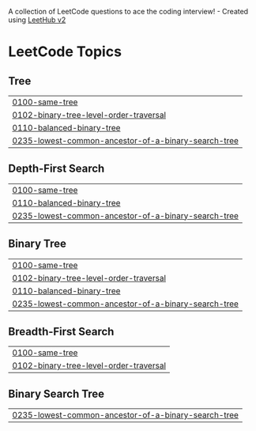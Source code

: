 A collection of LeetCode questions to ace the coding interview! - Created using [LeetHub v2](https://github.com/arunbhardwaj/LeetHub-2.0)
<!---LeetCode Topics Start-->
# LeetCode Topics
## Tree
|  |
| ------- |
| [0100-same-tree](https://github.com/Jaden-Codes/AlgoAsu/tree/master/0100-same-tree) |
| [0102-binary-tree-level-order-traversal](https://github.com/Jaden-Codes/AlgoAsu/tree/master/0102-binary-tree-level-order-traversal) |
| [0110-balanced-binary-tree](https://github.com/Jaden-Codes/AlgoAsu/tree/master/0110-balanced-binary-tree) |
| [0235-lowest-common-ancestor-of-a-binary-search-tree](https://github.com/Jaden-Codes/AlgoAsu/tree/master/0235-lowest-common-ancestor-of-a-binary-search-tree) |
## Depth-First Search
|  |
| ------- |
| [0100-same-tree](https://github.com/Jaden-Codes/AlgoAsu/tree/master/0100-same-tree) |
| [0110-balanced-binary-tree](https://github.com/Jaden-Codes/AlgoAsu/tree/master/0110-balanced-binary-tree) |
| [0235-lowest-common-ancestor-of-a-binary-search-tree](https://github.com/Jaden-Codes/AlgoAsu/tree/master/0235-lowest-common-ancestor-of-a-binary-search-tree) |
## Binary Tree
|  |
| ------- |
| [0100-same-tree](https://github.com/Jaden-Codes/AlgoAsu/tree/master/0100-same-tree) |
| [0102-binary-tree-level-order-traversal](https://github.com/Jaden-Codes/AlgoAsu/tree/master/0102-binary-tree-level-order-traversal) |
| [0110-balanced-binary-tree](https://github.com/Jaden-Codes/AlgoAsu/tree/master/0110-balanced-binary-tree) |
| [0235-lowest-common-ancestor-of-a-binary-search-tree](https://github.com/Jaden-Codes/AlgoAsu/tree/master/0235-lowest-common-ancestor-of-a-binary-search-tree) |
## Breadth-First Search
|  |
| ------- |
| [0100-same-tree](https://github.com/Jaden-Codes/AlgoAsu/tree/master/0100-same-tree) |
| [0102-binary-tree-level-order-traversal](https://github.com/Jaden-Codes/AlgoAsu/tree/master/0102-binary-tree-level-order-traversal) |
## Binary Search Tree
|  |
| ------- |
| [0235-lowest-common-ancestor-of-a-binary-search-tree](https://github.com/Jaden-Codes/AlgoAsu/tree/master/0235-lowest-common-ancestor-of-a-binary-search-tree) |
<!---LeetCode Topics End-->